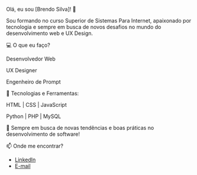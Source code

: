 Olá, eu sou [Brendo Silva]! 👋

Sou formando no curso Superior de Sistemas Para Internet, apaixonado por tecnologia e sempre em busca de novos desafios no mundo do desenvolvimento web e UX Design.

💻 O que eu faço?

Desenvolvedor Web

UX Designer

Engenheiro de Prompt

📌 Tecnologias e Ferramentas:

HTML | CSS | JavaScript

Python | PHP | MySQL

🚀 Sempre em busca de novas tendências e boas práticas no desenvolvimento de software!

📫 Onde me encontrar?

- [LinkedIn](https://www.linkedin.com/in/brendosilva313/)  
- [E-mail](mailto:brendocastro555@gmail.com)  
